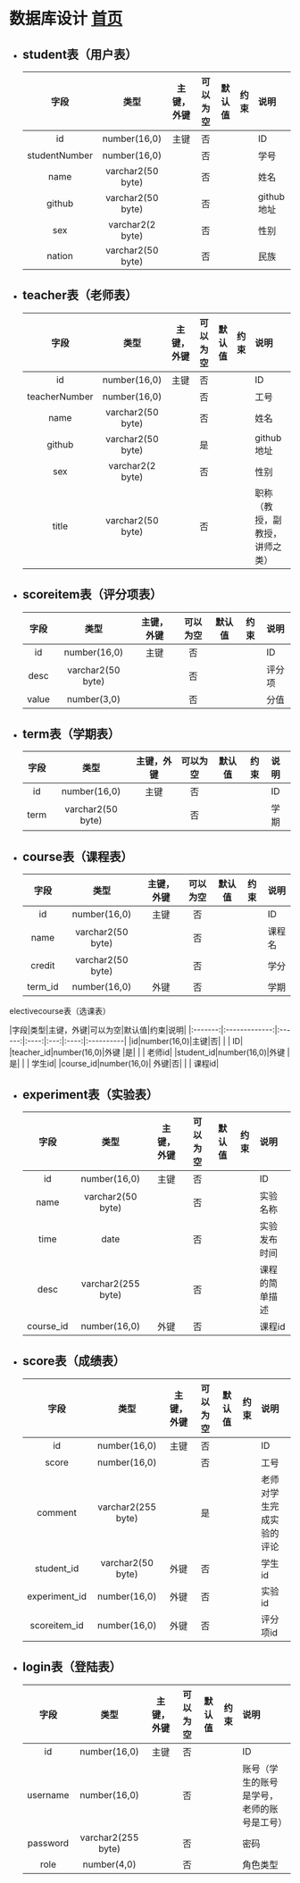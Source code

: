 ﻿﻿<!-- markdownlint-disable MD033-->
<!-- 禁止MD033类型的警告 https://www.npmjs.com/package/markdownlint -->

# 数据库设计 [首页](./README.md)
    
<div id="student"></div>

- ## student表（用户表）

    |字段|类型|主键，外键|可以为空|默认值|约束|说明|
    |:-------:|:-------------:|:------:|:----:|:---:|:----:|:----------|
    |id|number(16,0)|主键|否| | | ID|
    |studentNumber|number(16,0)| |否| | | 学号|
    |name|varchar2(50 byte)| |否| | | 姓名|
    |github|varchar2(50 byte)| |否| | | github地址|
    |sex|varchar2(2 byte)| |否| | | 性别|
    |nation|varchar2(50 byte)| |否| | |民族|

<div id="teacher"></div>

- ## teacher表（老师表）

    |字段|类型|主键，外键|可以为空|默认值|约束|说明|
    |:-------:|:-------------:|:------:|:----:|:---:|:----:|:----------|
    |id|number(16,0)|主键|否| | | ID|
    |teacherNumber|number(16,0)| |否| | | 工号|
    |name|varchar2(50 byte)| |否| | | 姓名|
    |github|varchar2(50 byte)| |是| | | github地址|
    |sex|varchar2(2 byte)| |否| | | 性别|
    |title|varchar2(50 byte)| |否| | |职称（教授，副教授，讲师之类）|

<div id="scoreitem"></div>

- ## scoreitem表（评分项表）

     |字段|类型|主键，外键|可以为空|默认值|约束|说明|
     |:-------:|:-------------:|:------:|:----:|:---:|:----:|:----------|
     |id|number(16,0)|主键|否| | | ID|
     |desc|varchar2(50 byte)| |否| | | 评分项|
     |value|number(3,0)| |否| | | 分值|
          
<div id="term"></term>

- ## term表（学期表）

    |字段|类型|主键，外键|可以为空|默认值|约束|说明|
    |:-------:|:-------------:|:------:|:----:|:---:|:----:|:----------|
    |id|number(16,0)|主键|否| | | ID|
    |term|varchar2(50 byte)| |否| | | 学期|
    
<div id="course"></div>

- ## course表（课程表）

    |字段|类型|主键，外键|可以为空|默认值|约束|说明|
    |:-------:|:-------------:|:------:|:----:|:---:|:----:|:----------|
    |id|number(16,0)|主键|否| | | ID|
    |name|varchar2(50 byte)| |否|| | 课程名|
    |credit|varchar2(50 byte)| |否|| | 学分|
    |term_id|number(16,0)|外键|否|| | 学期|
    
<div id="electivecourse></div>

- ## electivecourse表（选课表）

|字段|类型|主键，外键|可以为空|默认值|约束|说明|
    |:-------:|:-------------:|:------:|:----:|:---:|:----:|:----------|
    |id|number(16,0)|主键|否| | | ID|
    |teacher_id|number(16,0)|外键 |是| | | 老师id|
    |student_id|number(16,0)|外键 |是| | | 学生id|
    |course_id|number(16,0)| 外键|否| | | 课程id|
    
<div id="experiment"></div>

- ## experiment表（实验表）

    |字段|类型|主键，外键|可以为空|默认值|约束|说明|
    |:-------:|:-------------:|:------:|:----:|:---:|:----:|:----------|
    |id|number(16,0)|主键|否| | | ID|
    |name|varchar2(50 byte)| |否| | | 实验名称|
    |time|date| |否| | | 实验发布时间|
    |desc|varchar2(255 byte)| |否| | | 课程的简单描述|
    |course_id|number(16,0)| 外键|否| | |课程id|    
    
<div id="score"></div>

- ## score表（成绩表）

    |字段|类型|主键，外键|可以为空|默认值|约束|说明|
    |:-------:|:-------------:|:------:|:----:|:---:|:----:|:----------|
    |id|number(16,0)|主键|否| | | ID|
    |score|number(16,0)| |否| | | 工号|
    |comment|varchar2(255 byte)| |是| | | 老师对学生完成实验的评论|
    |student_id|varchar2(50 byte)|外键|否| | | 学生id|
    |experiment_id|number(16,0)|外键|否| | | 实验id|
    |scoreitem_id|number(16,0)| 外键|否| | |评分项id| 
    
<div id="login"></div>

- ## login表（登陆表）
   
    |字段|类型|主键，外键|可以为空|默认值|约束|说明|
    |:-------:|:-------------:|:------:|:----:|:---:|:----:|:----------|
    |id|number(16,0)|主键|否| | | ID|
    |username|number(16,0)| |否| | | 账号（学生的账号是学号，老师的账号是工号）|
    |password|varchar2(255 byte)| |否| | | 密码|
    |role|number(4,0)| |否| | | 角色类型|  
